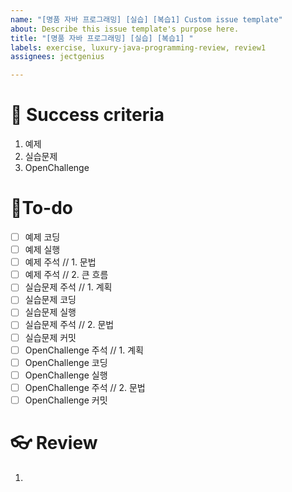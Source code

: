 ```yaml
---
name: "[명품 자바 프로그래밍] [실습] [복습1] Custom issue template"
about: Describe this issue template's purpose here.
title: "[명품 자바 프로그래밍] [실습] [복습1] "
labels: exercise, luxury-java-programming-review, review1
assignees: jectgenius

---
```


# 🌈 Success criteria
1. 예제
2. 실습문제
3. OpenChallenge

# 👷To-do
- [ ] 예제 코딩
- [ ] 예제 실행
- [ ] 예제 주석 // 1. 문법
- [ ] 예제 주석 // 2. 큰 흐름
- [ ] 실습문제 주석 // 1. 계획
- [ ] 실습문제 코딩
- [ ] 실습문제 실행
- [ ] 실습문제 주석 // 2. 문법
- [ ] 실습문제 커밋
- [ ] OpenChallenge 주석 // 1. 계획
- [ ] OpenChallenge 코딩
- [ ] OpenChallenge 실행
- [ ] OpenChallenge 주석 // 2. 문법
- [ ] OpenChallenge 커밋

# 👓 Review
1.
